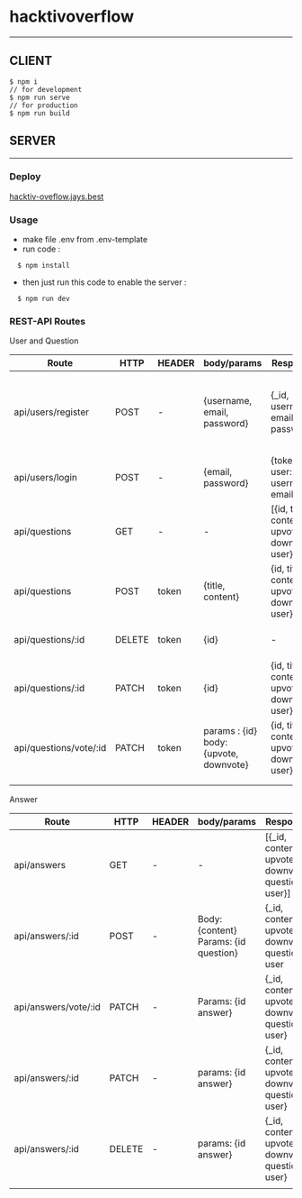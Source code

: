 # hacktivoverflow
---

## CLIENT

```
$ npm i
// for development
$ npm run serve
// for production
$ npm run build
```

## SERVER
---

### Deploy

[hacktiv-oveflow.jays.best](http://hacktiv-oveflow.jays.best/)

### Usage
- make file .env from .env-template
- run code :
```
  $ npm install
```
- then just run this code to enable the server :
```
  $ npm run dev
```

### REST-API Routes

User and Question

| Route                  | HTTP   | HEADER | body/params                              | Response                                       | Description                            | Validation                                                 |
|------------------------|--------|--------|------------------------------------------|------------------------------------------------|----------------------------------------|------------------------------------------------------------|
| api/users/register     | POST   | -      | {username, email, password}              | {_id, username, email, password}               | register a user                        | email and username must be unique, and email must be valid |
| api/users/login        | POST   | -      | {email, password}                        | {token, user: {id, username, email} }          | login user to get token authentication | -                                                          |
| api/questions          | GET    | -      | -                                        | [{id, title, content, upvote, downvote, user}] | get questions                          | -                                                          |
| api/questions          | POST   | token  | {title, content}                         | {id, title, content, upvote, downvote, user}   | make new question                      | -                                                          |
| api/questions/:id      | DELETE | token  | {id}                                     | -                                              | delete one question based on id        | -                                                          |
| api/questions/:id      | PATCH  | token  | {id}                                     | {id, title, content, upvote, downvote, user}   | edit/update question                   | -                                                          |
| api/questions/vote/:id | PATCH  | token  | params : {id}   body: {upvote, downvote} | {id, title, content, upvote, downvote, user}   | update upvote or downvote              | -                                                          |
|                        |        |        |                                          |                                                |                                        |                                                            |
|                        |        |        |                                          |                                                |                                        |                                                            |



Answer 

| Route                | HTTP   | HEADER | body/params                                | Response                                           | Description                         | Validation |
|----------------------|--------|--------|--------------------------------------------|----------------------------------------------------|-------------------------------------|------------|
| api/answers          | GET    | -      | -                                          | [{_id, content, upvote, downvote, question, user}] | get all answers                     | -          |
| api/answers/:id      | POST   | -      | Body: {content} <br> Params: {id question} | {_id, content, upvote, downvote, question, user    | post new answer                     | -          |
| api/answers/vote/:id | PATCH  | -      | Params: {id answer}                        | {_id, content, upvote, downvote, question, user}   | update upvote or downvote an answer | -          |
| api/answers/:id      | PATCH  | -      | params: {id answer}                        | {_id, content, upvote, downvote, question, user}   | for update content                  | -          |
| api/answers/:id      | DELETE | -      | params: {id answer}                        | {_id, content, upvote, downvote, question, user}   | delete one answer based on id       | -          |
|                      |        |        |                                            |                                                    |                                     |            |